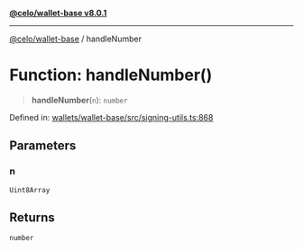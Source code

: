 [**@celo/wallet-base v8.0.1**](../README.md)

***

[@celo/wallet-base](../README.md) / handleNumber

# Function: handleNumber()

> **handleNumber**(`n`): `number`

Defined in: [wallets/wallet-base/src/signing-utils.ts:868](https://github.com/celo-org/developer-tooling/blob/master/packages/sdk/wallets/wallet-base/src/signing-utils.ts#L868)

## Parameters

### n

`Uint8Array`

## Returns

`number`
